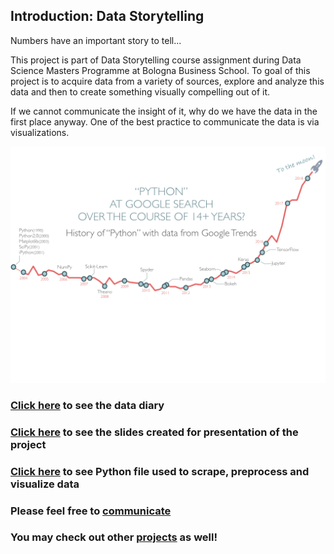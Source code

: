 ## Introduction: Data Storytelling

Numbers have an important story to tell...

This project is part of Data Storytelling course assignment during Data Science Masters Programme at Bologna Business School. To goal of this project is to acquire data from a variety of sources, explore and analyze this data and then to create something visually compelling out of it.

If we cannot communicate the insight of it, why do we have the data in the first place anyway. One of the best practice to communicate the data is via visualizations.

![14 years of Python at Google Trends](https://github.com/atillaguzel/data_storytelling/blob/master/screenshots/14-years-of-python.png)

### [Click here](DATADIARY.md) to see the data diary

### [Click here](https://github.com/atillaguzel/data_storytelling/blob/master/screenshots/SLIDES.md) to see the slides created for presentation of the project

### [Click here](https://github.com/data_storytelling/DATADIARY.md) to see Python file used to scrape, preprocess and visualize data

### Please feel free to [communicate](https://twitter.com/atillaguzel)

### You may check out other [projects](https://github.com/atillaguzel/) as well!

